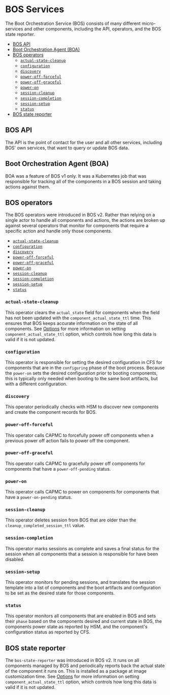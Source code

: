 # BOS Services

The Boot Orchestration Service \(BOS\) consists of many different micro-services and other components, including the API, operators, and the BOS state reporter.

* [BOS API](#bos-api)
* [Boot Orchestration Agent \(BOA\)](#boot-orchestration-agent-boa)
* [BOS operators](#bos-operators)
  * [`actual-state-cleanup`](#actual-state-cleanup)
  * [`configuration`](#configuration)
  * [`discovery`](#discovery)
  * [`power-off-forceful`](#power-off-forceful)
  * [`power-off-graceful`](#power-off-graceful)
  * [`power-on`](#power-on)
  * [`session-cleanup`](#session-cleanup)
  * [`session-completion`](#session-completion)
  * [`session-setup`](#session-setup)
  * [`status`](#status)
* [BOS state reporter](#bos-state-reporter)

## BOS API

The API is the point of contact for the user and all other services, including BOS' own services, that want to query or update BOS data.

## Boot Orchestration Agent \(BOA\)

BOA was a feature of BOS v1 only. It was a Kubernetes job that was responsible for tracking all of the components in a BOS session and taking actions against them.

## BOS operators

The BOS operators were introduced in BOS v2.
Rather than relying on a single actor to handle all components and actions, the actions are broken up against several operators that monitor for components that require a specific action and handle only those components.

* [`actual-state-cleanup`](#actual-state-cleanup)
* [`configuration`](#configuration)
* [`discovery`](#discovery)
* [`power-off-forceful`](#power-off-forceful)
* [`power-off-graceful`](#power-off-graceful)
* [`power-on`](#power-on)
* [`session-cleanup`](#session-cleanup)
* [`session-completion`](#session-completion)
* [`session-setup`](#session-setup)
* [`status`](#status)

### `actual-state-cleanup`

This operator clears the `actual_state` field for components when the field has not been updated with the `component_actual_state_ttl` time.
This ensures that BOS keeps accurate information on the state of all components.
See [Options](Options.md) for more information on setting `component_actual_state_ttl` option, which controls how long this data is valid if it is not updated.

### `configuration`

This operator is responsible for setting the desired configuration in CFS for components that are in the `configuring` phase of the boot process.
Because the `power-on` sets the desired configuration prior to booting components, this is typically only needed when booting to the same boot artifacts, but with a different configuration.

### `discovery`

This operator periodically checks with HSM to discover new components and create the component records for BOS.

### `power-off-forceful`

This operator calls CAPMC to forcefully power off components when a previous power off action fails to power off the component.

### `power-off-graceful`

This operator calls CAPMC to gracefully power off components for components that have a `power-off-pending` status.

### `power-on`

This operator calls CAPMC to power on components for components that have a `power-on-pending` status.

### `session-cleanup`

This operator deletes session from BOS that are older than the `cleanup_completed_session_ttl` value.

### `session-completion`

This operator marks sessions as complete and saves a final status for the session when all components that a session is responsible for have been disabled.

### `session-setup`

This operator monitors for pending sessions, and translates the session template into a list of components and the boot artifacts and configuration to be set as the desired state for those components.

### `status`

This operator monitors all components that are enabled in BOS and sets their `phase` based on the components desired and current state in BOS, the components power state as reported by HSM, and the component's configuration status as reported by CFS.

## BOS state reporter

The `bos-state-reporter` was introduced in BOS v2. It runs on all components managed by BOS and periodically reports back the actual state of the component it runs on.
This is installed as a package at image customization time.
See [Options](Options.md) for more information on setting `component_actual_state_ttl` option, which controls how long this data is valid if it is not updated.
